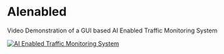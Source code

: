 # AIenabled
Video Demonstration of a GUI based AI Enabled Traffic Monitoring System

[![AI Enabled Traffic Monitoring System](https://youtu.be/h3iTvgXqono/0.jpg)](https://youtu.be/h3iTvgXqono "AI Enabled Traffic Monitoring System")
